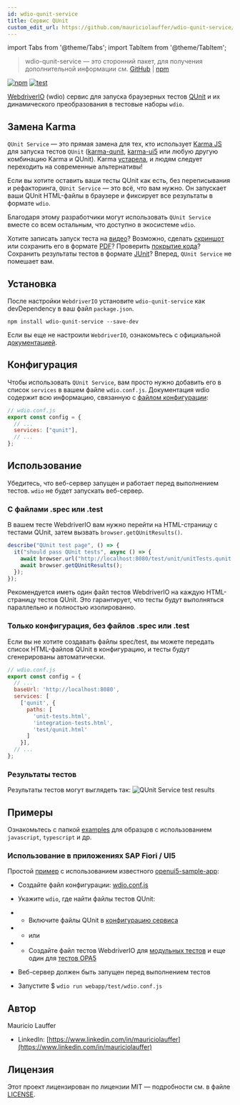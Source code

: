 ```yaml
---
id: wdio-qunit-service
title: Сервис QUnit
custom_edit_url: https://github.com/mauriciolauffer/wdio-qunit-service/edit/main/README.md
---
```


import Tabs from '@theme/Tabs';
import TabItem from '@theme/TabItem';

> wdio-qunit-service — это сторонний пакет, для получения дополнительной информации см. [GitHub](https://github.com/mauriciolauffer/wdio-qunit-service) | [npm](https://www.npmjs.com/package/wdio-qunit-service)

[![npm](https://img.shields.io/npm/v/wdio-qunit-service)](https://www.npmjs.com/package/wdio-qunit-service) [![test](https://github.com/mauriciolauffer/wdio-qunit-service/actions/workflows/test.yml/badge.svg)](https://github.com/mauriciolauffer/wdio-qunit-service/actions/workflows/test.yml)

[WebdriverIO](https://webdriver.io/) (wdio) сервис для запуска браузерных тестов [QUnit](https://qunitjs.com/) и их динамического преобразования в тестовые наборы `wdio`.

## Замена Karma

`QUnit Service` — это прямая замена для тех, кто использует [Karma JS](https://karma-runner.github.io/latest/index.html) для запуска тестов `QUnit` ([karma-qunit](https://github.com/karma-runner/karma-qunit/), [karma-ui5](https://github.com/SAP/karma-ui5) или любую другую комбинацию Karma и QUnit). Karma [устарела](https://github.com/karma-runner/karma), и людям следует переходить на современные альтернативы!

Если вы хотите оставить ваши тесты QUnit как есть, без переписывания и рефакторинга, `QUnit Service` — это всё, что вам нужно. Он запускает ваши QUnit HTML-файлы в браузере и фиксирует все результаты в формате `wdio`.

Благодаря этому разработчики могут использовать `QUnit Service` вместе со всем остальным, что доступно в экосистеме `wdio`.

Хотите записать запуск теста на [видео](https://webdriver.io/docs/wdio-video-reporter/)? Возможно, сделать [скриншот](https://webdriver.io/docs/api/browser/saveScreenshot/) или сохранить его в формате [PDF](https://webdriver.io/docs/api/browser/savePDF/)? Проверить [покрытие кода](https://www.npmjs.com/package/wdio-monocart-service)? Сохранить результаты тестов в формате [JUnit](https://webdriver.io/docs/junit-reporter)? Вперед, `QUnit Service` не помешает вам.

## Установка

После настройки `WebdriverIO` установите `wdio-qunit-service` как devDependency в ваш файл `package.json`.

```shell
npm install wdio-qunit-service --save-dev
```

Если вы еще не настроили `WebdriverIO`, ознакомьтесь с официальной [документацией](https://webdriver.io/docs/gettingstarted).

## Конфигурация

Чтобы использовать `QUnit Service`, вам просто нужно добавить его в список `services` в вашем файле `wdio.conf.js`. Документация wdio содержит всю информацию, связанную с [файлом конфигурации](https://webdriver.io/docs/configurationfile):

```js
// wdio.conf.js
export const config = {
  // ...
  services: ["qunit"],
  // ...
};
```

## Использование

Убедитесь, что веб-сервер запущен и работает перед выполнением тестов. `wdio` не будет запускать веб-сервер.

### С файлами .spec или .test

В вашем тесте WebdriverIO вам нужно перейти на HTML-страницу с тестами QUnit, затем вызвать `browser.getQUnitResults()`.

```js
describe("QUnit test page", () => {
  it("should pass QUnit tests", async () => {
    await browser.url("http://localhost:8080/test/unit/unitTests.qunit.html");
    await browser.getQUnitResults();
  });
});
```

Рекомендуется иметь один файл тестов WebdriverIO на каждую HTML-страницу тестов QUnit. Это гарантирует, что тесты будут выполняться параллельно и полностью изолированно.

### Только конфигурация, без файлов .spec или .test

Если вы не хотите создавать файлы spec/test, вы можете передать список HTML-файлов QUnit в конфигурацию, и тесты будут сгенерированы автоматически.

```js
// wdio.conf.js
export const config = {
  // ...
  baseUrl: 'http://localhost:8080',
  services: [
    ['qunit', {
      paths: [
        'unit-tests.html',
        'integration-tests.html',
        'test/qunit.html'
      ]
    }],
  // ...
};
```

### Результаты тестов

Результаты тестов могут выглядеть так:
![QUnit Service test results](https://github.com/mauriciolauffer/wdio-qunit-service/blob/main/./wdio-qunit-service-results.png?raw=true)

## Примеры

Ознакомьтесь с папкой [examples](https://github.com/mauriciolauffer/wdio-qunit-service/blob/main/./examples/) для образцов с использованием `javascript`, `typescript` и др.

### Использование в приложениях SAP Fiori / UI5

Простой [пример](https://github.com/mauriciolauffer/wdio-qunit-service/blob/main/./examples/openui5-sample-app/) с использованием известного [openui5-sample-app](https://github.com/SAP/openui5-sample-app):

- Создайте файл конфигурации: [wdio.conf.js](https://github.com/mauriciolauffer/wdio-qunit-service/blob/main/./examples/openui5-sample-app/webapp/test/wdio.conf.js)

- Укажите `wdio`, где найти файлы тестов QUnit:

- - Включите файлы QUnit в [конфигурацию сервиса](https://github.com/mauriciolauffer/wdio-qunit-service/blob/main/./examples/openui5-sample-app-no-specs/webapp/test/wdio.conf.js)
- - или
- - Создайте файл тестов WebdriverIO для [модульных тестов](https://github.com/mauriciolauffer/wdio-qunit-service/blob/main/./examples/openui5-sample-app/webapp/test/unit/unit.test.js) и еще один для [тестов OPA5](https://github.com/mauriciolauffer/wdio-qunit-service/blob/main/./examples/openui5-sample-app/webapp/test/integration/opa.test.js)

- Веб-сервер должен быть запущен перед выполнением тестов

- Запустите $ `wdio run webapp/test/wdio.conf.js`

## Автор

Mauricio Lauffer

- LinkedIn: [https://www.linkedin.com/in/mauriciolauffer](https://www.linkedin.com/in/mauriciolauffer)

## Лицензия

Этот проект лицензирован по лицензии MIT — подробности см. в файле [LICENSE](https://github.com/mauriciolauffer/wdio-qunit-service/blob/main/LICENSE).